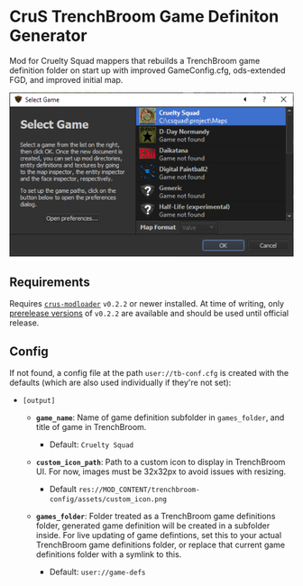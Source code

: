 # CruS TrenchBroom Game Definiton Generator

Mod for Cruelty Squad mappers that rebuilds a TrenchBroom game definition folder on start up with improved GameConfig.cfg, ods-extended FGD, and improved initial map.

![demo-name-icon](media/tb-name-icon-demo-01.png)

## Requirements

Requires [`crus-modloader`](https://github.com/crustyrashky/crus-modloader) `v0.2.2` or newer installed. At time of writing, only [prerelease versions](https://github.com/disco0/crus-modloader/releases) of `v0.2.2` are available and should be used until official release.

## Config

If not found, a config file at the path `user://tb-conf.cfg` is created with the defaults (which are also used individually if they're not set):

- `[output]`

    - **`game_name`**: Name of game definition subfolder in `games_folder`, and title of game in TrenchBroom.

        - Default: `Cruelty Squad`

    - **`custom_icon_path`**: Path to a custom icon to display in TrenchBroom UI. For now, images must be 32x32px to avoid issues with resizing.

        - Default `res://MOD_CONTENT/trenchbroom-config/assets/custom_icon.png`
        

    - **`games_folder`**: Folder treated as a TrenchBroom game definitions folder, generated game definition will be created in a subfolder inside. For live updating of game defintions, set this to your actual TrenchBroom game definitions folder, or replace that current game definitions folder with a symlink to this.
    
        - Default: `user://game-defs`